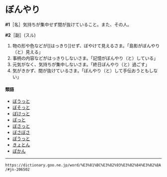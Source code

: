 # ぼんやり

**\#1**［名］気持ちが集中せず間が抜けていること。また、その人。

**\#2**［副］(スル)
1. 物の形や色などが[[はっきり]]せず、ぼやけて見えるさま。「島影がぼんやり（と）見える」
2. 事柄の内容などがはっきりしないさま。「記憶がぼんやり（と）している」
3. 元気がなく、気持ちが集中しないさま。「終日ぼんやり（と）過ごす」
4. 気がきかず、間が抜けているさま。「ぼんやり（と）して手伝おうともしない」
    

#### 類語

-   [ぼうっと](https://dictionary.goo.ne.jp/word/%E3%81%BC%E3%81%86%E3%81%A3%E3%81%A8/#jn-202240)
-   [ぼそっと](https://dictionary.goo.ne.jp/word/%E3%81%BC%E3%81%9D%E3%81%A3%E3%81%A8/#jn-204226)
-   [ぼけっと](https://dictionary.goo.ne.jp/word/%E3%81%BC%E3%81%91%E3%81%A3%E3%81%A8/#jn-203590)
-   [ぽっと](https://dictionary.goo.ne.jp/word/%E3%81%BD%E3%81%A3%E3%81%A8/#jn-204660)
-   [ぼさっと](https://dictionary.goo.ne.jp/word/%E3%81%BC%E3%81%95%E3%81%A3%E3%81%A8/#jn-203769)
-   [ぼさぼさ](https://dictionary.goo.ne.jp/word/%E3%81%BC%E3%81%95%E3%81%BC%E3%81%95/#jn-203776)
-   [ぽうっと](https://dictionary.goo.ne.jp/word/%E3%81%BD%E3%81%86%E3%81%A3%E3%81%A8/#jn-202241)
-   [きょとん](https://dictionary.goo.ne.jp/word/%E3%81%8D%E3%82%87%E3%81%A8%E3%82%93/#jn-57906)
-   [ぽかん](https://dictionary.goo.ne.jp/word/%E3%81%BD%E3%81%8B%E3%82%93/#jn-203283)

---
`https://dictionary.goo.ne.jp/word/%E3%81%BC%E3%82%93%E3%82%84%E3%82%8A/#jn-206502`